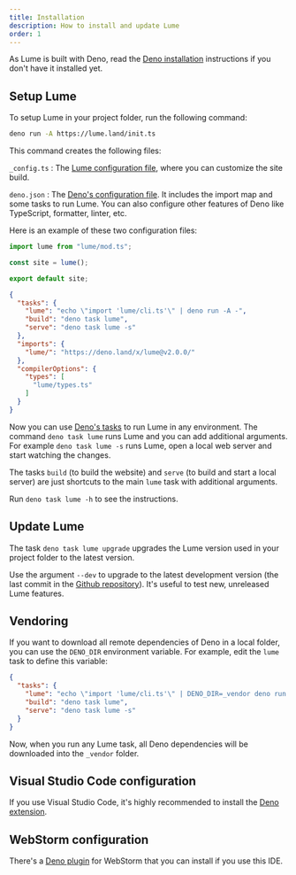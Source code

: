 ```yaml
---
title: Installation
description: How to install and update Lume
order: 1
---
```


As Lume is built with Deno, read the
[Deno installation](https://docs.deno.com/runtime/manual#install-deno)
instructions if you don't have it installed yet.

## Setup Lume

To setup Lume in your project folder, run the following command:

```sh
deno run -A https://lume.land/init.ts
```

This command creates the following files:

<!-- deno-fmt-ignore-start -->

`_config.ts`
: The [Lume configuration file](../configuration/config-file.md),
where you can customize the site build.

`deno.json`
: The
[Deno's configuration file](https://docs.deno.com/runtime/manual/getting_started/configuration_file/).
It includes the import map and some tasks to run Lume. You can also configure
other features of Deno like TypeScript, formatter, linter, etc.

<!-- deno-fmt-ignore-end -->

Here is an example of these two configuration files:

<lume-code>

```js {title="_config.ts"}
import lume from "lume/mod.ts";

const site = lume();

export default site;
```

```json {title="deno.json"}
{
  "tasks": {
    "lume": "echo \"import 'lume/cli.ts'\" | deno run -A -",
    "build": "deno task lume",
    "serve": "deno task lume -s"
  },
  "imports": {
    "lume/": "https://deno.land/x/lume@v2.0.0/"
  },
  "compilerOptions": {
    "types": [
      "lume/types.ts"
    ]
  }
}
```

</lume-code>

Now you can use
[Deno's tasks](https://docs.deno.com/runtime/manual/tools/task_runner/) to run
Lume in any environment. The command `deno task lume` runs Lume and you can add
additional arguments. For example `deno task lume -s` runs Lume, open a local
web server and start watching the changes.

The tasks `build` (to build the website) and `serve` (to build and start a local
server) are just shortcuts to the main `lume` task with additional arguments.

Run `deno task lume -h` to see the instructions.

## Update Lume

The task `deno task lume upgrade` upgrades the Lume version used in your project
folder to the latest version.

Use the argument `--dev` to upgrade to the latest development version (the last
commit in the [Github repository](https://github.com/lumeland/lume)). It's
useful to test new, unreleased Lume features.

## Vendoring

If you want to download all remote dependencies of Deno in a local folder, you
can use the `DENO_DIR` environment variable. For example, edit the `lume` task
to define this variable:

```json
{
  "tasks": {
    "lume": "echo \"import 'lume/cli.ts'\" | DENO_DIR=_vendor deno run -A -",
    "build": "deno task lume",
    "serve": "deno task lume -s"
  }
}
```

Now, when you run any Lume task, all Deno dependencies will be downloaded into
the `_vendor` folder.

## Visual Studio Code configuration

If you use Visual Studio Code, it's highly recommended to install the
[Deno extension](https://marketplace.visualstudio.com/items?itemName=denoland.vscode-deno).

## WebStorm configuration

There's a [Deno plugin](https://plugins.jetbrains.com/plugin/14382-deno/) for
WebStorm that you can install if you use this IDE.
